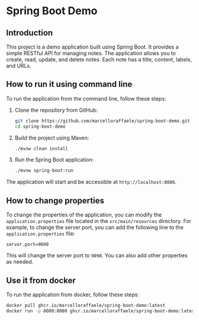 # Spring Boot Demo

## Introduction

This project is a demo application built using Spring Boot. It provides a simple RESTful API for managing notes. The application allows you to create, read, update, and delete notes. Each note has a title, content, labels, and URLs.

## How to run it using command line

To run the application from the command line, follow these steps:

1. Clone the repository from GitHub:
   ```sh
   git clone https://github.com/marcelloraffaele/spring-boot-demo.git
   cd spring-boot-demo
   ```

2. Build the project using Maven:
   ```sh
   ./mvnw clean install
   ```

3. Run the Spring Boot application:
   ```sh
   ./mvnw spring-boot:run
   ```

The application will start and be accessible at `http://localhost:8080`.

## How to change properties

To change the properties of the application, you can modify the `application.properties` file located in the `src/main/resources` directory. For example, to change the server port, you can add the following line to the `application.properties` file:

```properties
server.port=9090
```

This will change the server port to `9090`. You can also add other properties as needed.


## Use it from docker

To run the application from docker, follow these steps:
```sh
docker pull ghcr.io/marcelloraffaele/spring-boot-demo:latest
docker run -p 8080:8080 ghcr.io/marcelloraffaele/spring-boot-demo:latest
```